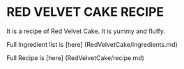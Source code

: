 <h1>RED VELVET CAKE RECIPE</h1>


<p>
It is a recipe of Red Velvet Cake. It is yummy and fluffy.

</p>

<p>

Full Ingredient list is [here] (RedVelvetCake/ingredients.md)

</p>

<p>
Full Recipe is [here] (RedVelvetCake/recipe.md)

</p>